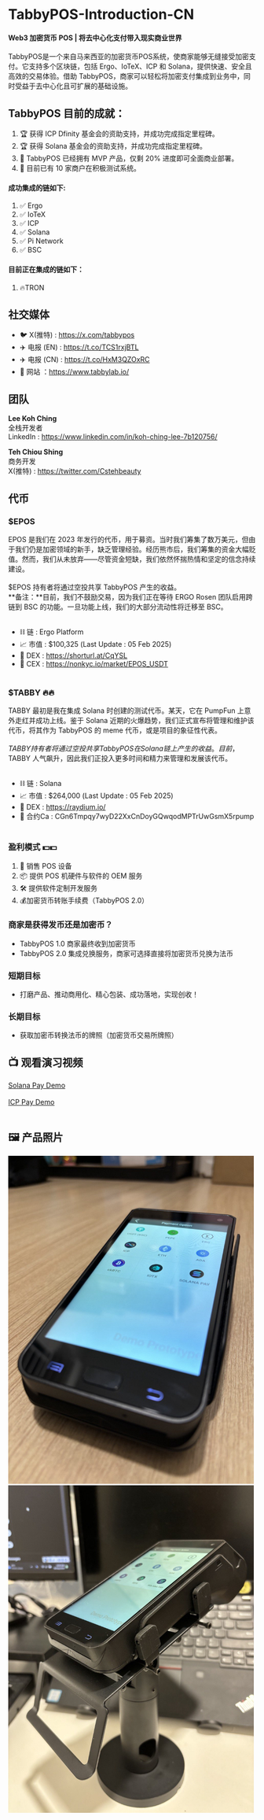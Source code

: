 # TabbyPOS-Introduction-CN
#### Web3 加密货币 POS | 将去中心化支付带入现实商业世界
TabbyPOS是一个来自马来西亚的加密货币POS系统，使商家能够无缝接受加密支付。它支持多个区块链，包括 Ergo、IoTeX、ICP 和 Solana，提供快速、安全且高效的交易体验。借助 TabbyPOS，商家可以轻松将加密支付集成到业务中，同时受益于去中心化且可扩展的基础设施。

## TabbyPOS 目前的成就：<br>
1. 🏆 获得 ICP Dfinity 基金会的资助支持，并成功完成指定里程碑。<br>
2. 🏆 获得 Solana 基金会的资助支持，并成功完成指定里程碑。<br>
3. 🚀 TabbyPOS 已经拥有 MVP 产品，仅剩 20% 进度即可全面商业部署。<br>
4. 🏪 目前已有 10 家商户在积极测试系统。

#### 成功集成的链如下:<br>
1. ✅ Ergo
2. ✅ IoTeX 
3. ✅ ICP 
4. ✅ Solana
5. ✅ Pi Network
6. ✅ BSC

#### 目前正在集成的链如下： <br>
1. 🔥TRON

## 社交媒体<br>
- 🐦 X(推特) : https://x.com/tabbypos<br>
- ✈️ 电报 (EN) : https://t.co/TCS1rxjBTL<br>
- ✈️ 电报 (CN) : https://t.co/HxM3QZOxRC<br>
- 🔗 网站 ：https://www.tabbylab.io/<br>

## 团队<br>
**Lee Koh Ching**<br>
全栈开发者<br>
LinkedIn : https://www.linkedin.com/in/koh-ching-lee-7b120756/<br>

**Teh Chiou Shing**<br>
商务开发<br>
X(推特) : https://twitter.com/Cstehbeauty<br>

## 代币
### $EPOS<br>
EPOS 是我们在 2023 年发行的代币，用于募资。当时我们筹集了数万美元，但由于我们仍是加密领域的新手，缺乏管理经验。经历熊市后，我们筹集的资金大幅贬值。然而，我们从未放弃——尽管资金短缺，我们依然怀揣热情和坚定的信念持续建设。<br><br>
$EPOS 持有者将通过空投共享 TabbyPOS 产生的收益。<br>
**备注：**目前，我们不鼓励交易，因为我们正在等待 ERGO Rosen 团队启用跨链到 BSC 的功能。一旦功能上线，我们的大部分流动性将迁移至 BSC。
<br><br>
- ⛓️ 链 : Ergo Platform<br>
- 📈 市值 : $100,325 (Last Update : 05 Feb 2025)<br>
- 🏦 DEX : https://shorturl.at/CqYSL<br>
- 🏦 CEX : https://nonkyc.io/market/EPOS_USDT<br><br>

### $TABBY 🔥🔥<br>
TABBY 最初是我在集成 Solana 时创建的测试代币。某天，它在 PumpFun 上意外走红并成功上线。鉴于 Solana 近期的火爆趋势，我们正式宣布将管理和维护该代币，将其作为 TabbyPOS 的 meme 代币，或是项目的象征性代表。<br><br>
$TABBY 持有者将通过空投共享 TabbyPOS 在 Solana 链上产生的收益。目前，$TABBY 人气飙升，因此我们正投入更多时间和精力来管理和发展该代币。
<br><br>
- ⛓️ 链 : Solana<br>
- 📈 市值 : $264,000 (Last Update : 05 Feb 2025)<br>
- 🏦 DEX : https://raydium.io/ <br>
- 📜 合约Ca : CGn6Tmpqy7wyD22XxCnDoyGQwqodMPTrUwGsmX5rpump <br><br>

### 盈利模式 💵💵<br>
1. 📱 销售 POS 设备
2. 📦 提供 POS 机硬件与软件的 OEM 服务
3. 🛠 提供软件定制开发服务
4. 💰加密货币转账手续费（TabbyPOS 2.0）

### 商家是获得发币还是加密币？
- TabbyPOS 1.0 商家最终收到加密货币
- TabbyPOS 2.0 集成兑换服务，商家可选择直接将加密货币兑换为法币

### 短期目标
- 打磨产品、推动商用化、精心包装、成功落地，实现创收！

### 长期目标
- 获取加密币转换法币的牌照（加密货币交易所牌照）

## 📺 观看演习视频<br>
[Solana Pay Demo](https://x.com/tabbypos/status/1871878777942536606/video/1)
<br><br>
[ICP Pay Demo](https://x.com/i/status/1791378929812705525)
<br><br>
## 🖼️ 产品照片<br>
<img src="images/tabbypos_product_01.jpg" alt="TabbyPOS" width="500">
<br>
<img src="images/tabbypos_product_02.jpg" alt="TabbyPOS" width="500">

